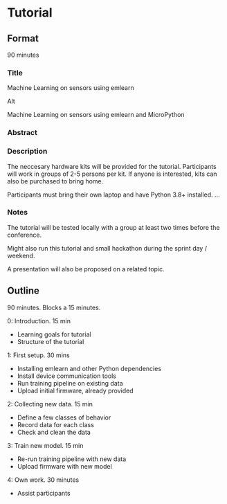 

# Tutorial

## Format
90 minutes

### Title
Machine Learning on sensors using emlearn

Alt

Machine Learning on sensors using emlearn and MicroPython

### Abstract




### Description



The neccesary hardware kits will be provided for the tutorial.
Participants will work in groups of 2-5 persons per kit.
If anyone is interested, kits can also be purchased to bring home.

Participants must bring their own laptop and have Python 3.8+ installed.
...

### Notes

The tutorial will be tested locally with a group at least two times before the conference.

Might also run this tutorial and small hackathon during the sprint day / weekend.

A presentation will also be proposed on a related topic.


## Outline

90 minutes.
Blocks a 15 minutes.

0: Introduction. 15 min

- Learning goals for tutorial
- Structure of the tutorial

1: First setup. 30 mins

- Installing emlearn and other Python dependencies
- Install device communication tools
- Run training pipeline on existing data 
- Upload initial firmware, already provided

2: Collecting new data. 15 min

- Define a few classes of behavior
- Record data for each class
- Check and clean the data

3: Train new model. 15 min

- Re-run training pipeline with new data
- Upload firmware with new model

4: Own work. 30 minutes

- Assist participants


